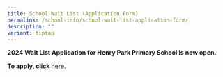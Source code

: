 ```yaml
---
title: School Wait List (Application Form)
permalink: /school-info/school-wait-list-application-form/
description: ""
variant: tiptap
---
```

<p><strong>2024 Wait List Application for Henry Park Primary School is now open.</strong>
</p>
<p><strong>To apply, click </strong><a href="https://form.gov.sg/661e361f1024f0ace98109f0" rel="noopener noreferrer nofollow" target="_blank">here.</a>
</p>